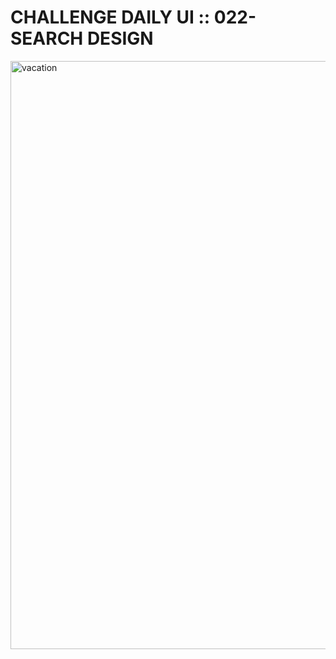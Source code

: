 # CHALLENGE DAILY UI :: 022- SEARCH DESIGN

<img width="941" alt="vacation" src="https://user-images.githubusercontent.com/6808728/197200052-e48c620c-d2ad-484b-8664-d82385ca2812.png">

